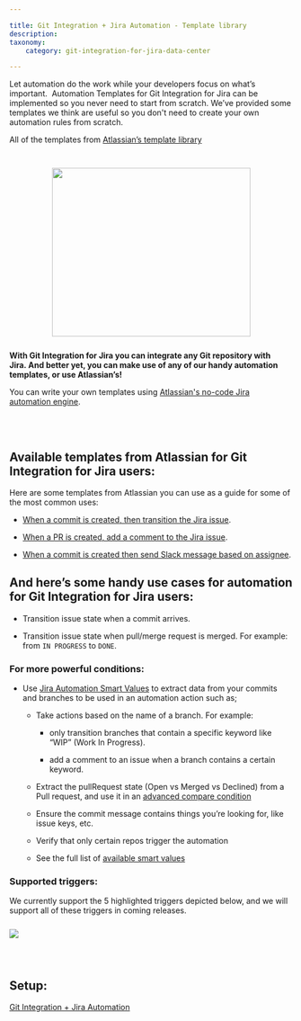 ```yaml
---

title: Git Integration + Jira Automation - Template library
description: 
taxonomy:
    category: git-integration-for-jira-data-center

---
```


Let automation do the work while your developers focus on what’s important.  Automation Templates for Git Integration for Jira can be implemented so you never need to start from scratch. We’ve provided some templates we think are useful so you don't need to create your own automation rules from scratch.

<div class="bbb-callout bbb--info">
    <div class="irow">
    <div class="ilogobox">
        <span class="logoimg"></span>
    </div>
    <div class="imsgbox">
        All of the templates from <a href='https://www.atlassian.com/software/jira/automation-template-library/bitbucket-github-gitlab' target='_blank'>Atlassian’s template library</a will work with Git Integration for Jira.
    </div>
    </div>
</div>
<br>

<img src='/wp-content/uploads/gij-git-platform-index.png' height=300 width=353 style='display:block;margin:25px auto;max-width: 100%' />

**With Git Integration for Jira you can integrate any Git repository with Jira. And better yet, you can make use of any of our handy automation templates, or use Atlassian’s!**

You can write your own templates using [Atlassian's no-code Jira automation engine](https://www.atlassian.com/software/jira/features/automation).

<br>
<br>

## Available templates from Atlassian for Git Integration for Jira users:

Here are some templates from Atlassian you can use as a guide for some of the most common uses:

*   [When a commit is created, then transition the Jira issue](https://www.atlassian.com/software/jira/automation-template-library/rules#/rule/1357202).
    
*   [When a PR is created, add a comment to the Jira issue](https://www.atlassian.com/software/jira/automation-template-library/rules#/rule/1357211).
    
*   [When a commit is created then send Slack message based on assignee](https://www.atlassian.com/software/jira/automation-template-library/rules#/rule/1357149).
    

## And here’s some handy use cases for automation for Git Integration for Jira users:

*   Transition issue state when a commit arrives.
    
*   Transition issue state when pull/merge request is merged. For example: from `IN PROGRESS` to `DONE`.
    

### For more powerful conditions:

*   Use [Jira Automation Smart Values](https://support.atlassian.com/jira-software-cloud/docs/what-are-smart-values/) to extract data from your commits and branches to be used in an automation action such as;

    *   Take actions based on the name of a branch. For example:

        *   only transition branches that contain a specific keyword like “WIP” (Work In Progress).

        *   add a comment to an issue when a branch contains a certain keyword.

    *   Extract the pullRequest state (Open vs Merged vs Declined) from a Pull request, and use it in an [advanced compare condition](https://support.atlassian.com/jira-software-cloud/docs/automation-conditions/)

    *   Ensure the commit message contains things you’re looking for, like issue keys, etc.

    *   Verify that only certain repos trigger the automation

    *   See the full list of [available smart values](https://support.atlassian.com/jira-software-cloud/docs/smart-values-development/)

### Supported triggers:

We currently support the 5 highlighted triggers depicted below, and we will support all of these triggers in coming releases.

<img src='/wp-content/uploads/gij-jira-automation-supported-rules-triggers.png' style='display:block;margin:25px auto;max-width:100%' />

<br>

## Setup:

[Git Integration + Jira Automation](/git-integration-for-jira-data-center/git-integration-plus-Jira-automation-gij-self-managed)

